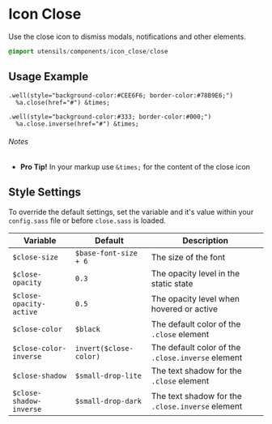 
# Icon Close
Use the close icon to dismiss modals, notifications and other elements.

```sass
@import utensils/components/icon_close/close
```

## Usage Example

<!--~ markup/close.html.haml -->
```haml
.well(style="background-color:#CEE6F6; border-color:#78B9E6;")
  %a.close(href="#") &times;

.well(style="background-color:#333; border-color:#000;")
  %a.close.inverse(href="#") &times;
```
<!-- end -->

###### Notes
- **Pro Tip!** In your markup use `&times;` for the content of the close icon

## Style Settings
To override the default settings, set the variable and it's value
within your `config.sass` file or before `close.sass` is loaded.

Variable                | Default                | Description
----------------------- | ---------------------  | -------------------------------------------
`$close-size`           | `$base-font-size + 6`  | The size of the font
`$close-opacity`        | `0.3`                  | The opacity level in the static state
`$close-opacity-active` | `0.5`                  | The opacity level when hovered or active
`$close-color`          | `$black`               | The default color of the `.close` element
`$close-color-inverse`  | `invert($close-color)` | The default color of the `.close.inverse` element
`$close-shadow`         | `$small-drop-lite`     | The text shadow for the `.close` element
`$close-shadow-inverse` | `$small-drop-dark`     | The text shadow for the `.close.inverse` element

